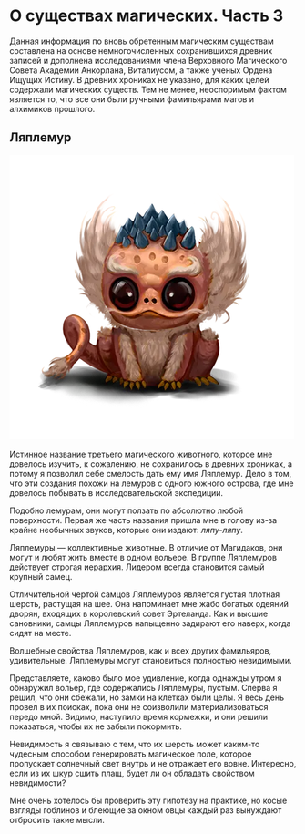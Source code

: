 О существах магических. Часть 3
===============================


Данная информация по вновь обретенным магическим существам составлена на основе немногочисленных сохранившихся древних записей и дополнена исследованиями члена Верховного Магического Совета Академии Анкорлана, Виталиусом, а также ученых Ордена Ищущих Истину. В древних хрониках не указано, для каких целей содержали магических существ. Тем не менее, неоспоримым фактом является то, что все они были ручными фамильярами магов и алхимиков прошлого.

Ляплемур
--------

![](images/img-1.2x.png)

Истинное название третьего магического животного, которое мне довелось изучить, к сожалению, не сохранилось в древних хрониках, а потому я позволил себе смелость дать ему имя Ляплемур. Дело в том, что эти создания похожи на лемуров с одного южного острова, где мне довелось побывать в исследовательской экспедиции.

Подобно лемурам, они могут ползать по абсолютно любой поверхности. Первая же часть названия пришла мне в голову из-за крайне необычных звуков, которые они издают: *ляпу-ляпу*.

Ляплемуры — коллективные животные. В отличие от Магидаков, они могут и любят жить вместе в одном вольере. В группе Ляплемуров действует строгая иерархия. Лидером всегда становится самый крупный самец.

Отличительной чертой самцов Ляплемуров является густая плотная шерсть, растущая на шее. Она напоминает мне жабо богатых одеяний дворян, входящих в королевский совет Эртеланда. Как и высшие сановники, самцы Ляплемуров напыщенно задирают его наверх, когда сидят на месте.

Волшебные свойства Ляплемуров, как и всех других фамильяров, удивительные. Ляплемуры могут становиться полностью невидимыми.

Представляете, каково было мое удивление, когда однажды утром я обнаружил вольер, где содержались Ляплемуры, пустым. Сперва я решил, что они сбежали, но замки на клетках были целы. Я весь день провел в их поисках, пока они не соизволили материализоваться передо мной. Видимо, наступило время кормежки, и они решили показаться, чтобы их не забыли покормить.

Невидимость я связываю с тем, что их шерсть может каким-то чудесным способом генерировать магическое поле, которое пропускает солнечный свет внутрь и не отражает его вовне. Интересно, если из их шкур сшить плащ, будет ли он обладать свойством невидимости?

Мне очень хотелось бы проверить эту гипотезу на практике, но косые взгляды гоблинов и блеющие за окном овцы каждый раз вынуждают отбросить такие мысли.
